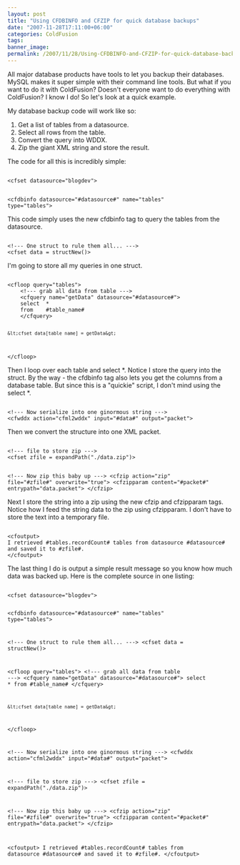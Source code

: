 ```yaml
---
layout: post
title: "Using CFDBINFO and CFZIP for quick database backups"
date: "2007-11-28T17:11:00+06:00"
categories: ColdFusion 
tags: 
banner_image: 
permalink: /2007/11/28/Using-CFDBINFO-and-CFZIP-for-quick-database-backups
---
```


All major database products have tools to let you backup their databases. MySQL makes it super simple with their command line tools. But what if you want to do it with ColdFusion? Doesn't everyone want to do everything with ColdFusion? I know I do! So let's look at a quick example.
<!--more-->
My database backup code will work like so:

<ol>
<li>Get a list of tables from a datasource.
<li>Select all rows from the table.
<li>Convert the query into WDDX.
<li>Zip the giant XML string and store the result.
</ol>

The code for all this is incredibly simple:

<code>
&lt;cfset datasource="blogdev"&gt;

&lt;cfdbinfo datasource="#datasource#" name="tables" type="tables"&gt;
</code>

This code simply uses the new cfdbinfo tag to query the tables from the datasource.

<code>
&lt;!--- One struct to rule them all... ---&gt;
&lt;cfset data = structNew()&gt;
</code>

I'm going to store all my queries in one struct.

<code>
&lt;cfloop query="tables"&gt;
	&lt;!--- grab all data from table ---&gt;
	&lt;cfquery name="getData" datasource="#datasource#"&gt;
	select	*
	from	#table_name#
	&lt;/cfquery&gt;
	
	&lt;cfset data[table_name] = getData&gt;
&lt;/cfloop&gt;
</code>

Then I loop over each table and select *. Notice I store the query into the struct. By the way - the cfdbinfo tag also lets you get the columns from a database table. But since this is a "quickie" script, I don't mind using the select *.

<code>
&lt;!--- Now serialize into one ginormous string ---&gt;
&lt;cfwddx action="cfml2wddx" input="#data#" output="packet"&gt;
</code>

Then we convert the structure into one XML packet.

<code>
&lt;!--- file to store zip ---&gt;
&lt;cfset zfile = expandPath("./data.zip")&gt;

&lt;!--- Now zip this baby up ---&gt;
&lt;cfzip action="zip" file="#zfile#" overwrite="true"&gt;
	&lt;cfzipparam content="#packet#" entrypath="data.packet"&gt;
&lt;/cfzip&gt;
</code>

Next I store the string into a zip using the new cfzip and cfzipparam tags. Notice how I feed the string data to the zip using cfzipparam. I don't have to store the text into a temporary file. 

<code>
&lt;cfoutput&gt;
I retrieved #tables.recordCount# tables from datasource #datasource# and saved it to #zfile#.
&lt;/cfoutput&gt;
</code>

The last thing I do is output a simple result message so you know how much data was backed up. Here is the complete source in one listing:

<code>
&lt;cfset datasource="blogdev"&gt;

&lt;cfdbinfo datasource="#datasource#" name="tables" type="tables"&gt;

&lt;!--- One struct to rule them all... ---&gt;
&lt;cfset data = structNew()&gt;

&lt;cfloop query="tables"&gt;
	&lt;!--- grab all data from table ---&gt;
	&lt;cfquery name="getData" datasource="#datasource#"&gt;
	select	*
	from	#table_name#
	&lt;/cfquery&gt;
	
	&lt;cfset data[table_name] = getData&gt;
&lt;/cfloop&gt;

&lt;!--- Now serialize into one ginormous string ---&gt;
&lt;cfwddx action="cfml2wddx" input="#data#" output="packet"&gt;

&lt;!--- file to store zip ---&gt;
&lt;cfset zfile = expandPath("./data.zip")&gt;

&lt;!--- Now zip this baby up ---&gt;
&lt;cfzip action="zip" file="#zfile#" overwrite="true"&gt;
	&lt;cfzipparam content="#packet#" entrypath="data.packet"&gt;
&lt;/cfzip&gt;

&lt;cfoutput&gt;
I retrieved #tables.recordCount# tables from datasource #datasource# and saved it to #zfile#.
&lt;/cfoutput&gt;
</code>